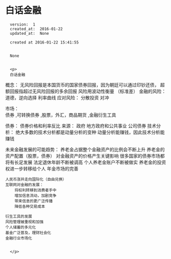 
  # 白话金融

      version:  1
      created_at:  2016-01-22
      updated_at:  None

      created at 2016-01-22 15:41:55 


      None


      <p>
      白话金融




概念：
无风险回报是本国货币的国家债券回报，因为朝廷可以通过印钞还债， 
超额回报指超过无风险回报的多余回报 
风险用波动性衡量 （标准差） 
金融的风险： 道德，逆向选择 
利率曲线
	应对风险： 分散投资 	对冲 

市场：  
	债券 ,可转换债券 ,股票，外汇，商品期货 ,金融衍生工具 

债券： 
	债券价格和利率反比
	来源：
	政府 
	地方政府和公共事业
	公司债券 
技术分析：
	绝大多数的技术分析都是动量分析的变种 
	动量分析能赚钱，因此技术分析能赚钱 

未来金融发展的可能趋势： 
	养老金占据整个金融资产的比例会不断上升 
	养老金的资产配置（股票，债券） 对金融资产的价格产生关键影响 
	很多国家的债券市场都将有长足发展 
	法定退休年龄不断被调高 
	个人养老金账户不断被做实 
	养老金的投资权进一步转移给个人 
	年金市场的完善 

	人民币涨并走向国际化（自由兑换） 
	互联网对金融的发展： 
		将权利转移到消费者手中 
		增加信息流动，加剧竞争 
		带来信息的更广泛传播 
		降低各种交易成本 
	 
	衍生工具的发展 
	风险管理被重视和加强 
	个人储蓄的多元化 
	基金广泛普及，理财社会化 
	金融行业市场化 

	
      </p>

  